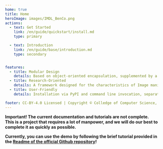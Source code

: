 ```yaml
---
home: true
title: Home
heroImage: images/IMDL_BenCo.png
actions:
  - text: Get Started
    link: /en/guide/quickstart/install.md
    type: primary

  - text: Introduction
    link: /en/guide/base/introduction.md
    type: secondary


features:
  - title: Modular Design
    details: Based on object-oriented encapsulation, supplemented by a few callback functions and registration mechanisms, making it easy to call and redevelop.
  - title: Research-Oriented
    details: A framework designed for the characteristics of Image manipulation detection/localization (IMDL) research. It includes rich IMDL preprocessing, highly customizable model and loss function design, and efficient GPU-accelerated evaluation metric computation.
  - title: User-Friendly
    details: Installation via PyPI and command line invocation, separating training scripts from the core framework code, allowing you to customize your workflow without modifying the source code, making it easy to get started.

footer: CC-BY-4.0 Licensed | Copyright © Colledge of Computer Science, Sichuan University
---
```



**Important! The current documentation and tutorials are not complete. This is a project that requires a lot of manpower, and we will do our best to complete it as quickly as possible.**

**Currently, you can use the demo by following the brief tutorial provided in the [Readme of the official Github repository](https://github.com/scu-zjz/IMDLBenCo/blob/main/README.md)!**